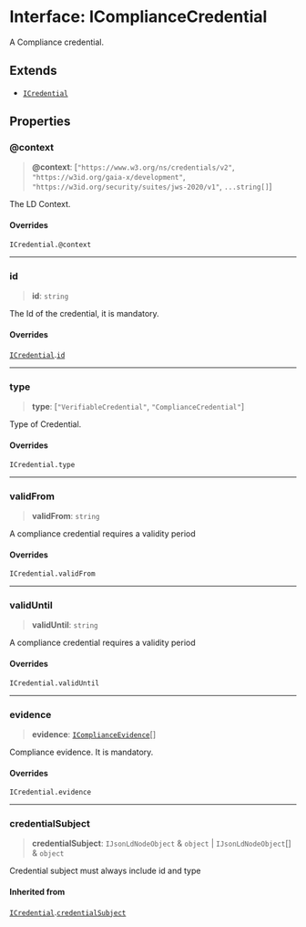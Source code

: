 # Interface: IComplianceCredential

A Compliance credential.

## Extends

- [`ICredential`](ICredential.md)

## Properties

### @context

> **@context**: \[`"https://www.w3.org/ns/credentials/v2"`, `"https://w3id.org/gaia-x/development"`, `"https://w3id.org/security/suites/jws-2020/v1"`, `...string[]`\]

The LD Context.

#### Overrides

`ICredential.@context`

***

### id

> **id**: `string`

The Id of the credential, it is mandatory.

#### Overrides

[`ICredential`](ICredential.md).[`id`](ICredential.md#id)

***

### type

> **type**: \[`"VerifiableCredential"`, `"ComplianceCredential"`\]

Type of Credential.

#### Overrides

`ICredential.type`

***

### validFrom

> **validFrom**: `string`

A compliance credential requires a validity period

#### Overrides

`ICredential.validFrom`

***

### validUntil

> **validUntil**: `string`

A compliance credential requires a validity period

#### Overrides

`ICredential.validUntil`

***

### evidence

> **evidence**: [`IComplianceEvidence`](IComplianceEvidence.md)[]

Compliance evidence. It is mandatory.

#### Overrides

`ICredential.evidence`

***

### credentialSubject

> **credentialSubject**: `IJsonLdNodeObject` & `object` \| `IJsonLdNodeObject`[] & `object`

Credential subject must always include id and type

#### Inherited from

[`ICredential`](ICredential.md).[`credentialSubject`](ICredential.md#credentialsubject)
